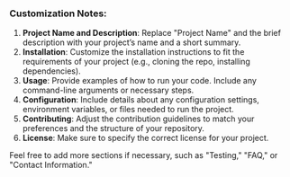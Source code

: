 
### Customization Notes:

1. **Project Name and Description**: Replace "Project Name" and the brief description with your project’s name and a short summary.
2. **Installation**: Customize the installation instructions to fit the requirements of your project (e.g., cloning the repo, installing dependencies).
3. **Usage**: Provide examples of how to run your code. Include any command-line arguments or necessary steps.
4. **Configuration**: Include details about any configuration settings, environment variables, or files needed to run the project.
5. **Contributing**: Adjust the contribution guidelines to match your preferences and the structure of your repository.
6. **License**: Make sure to specify the correct license for your project.

Feel free to add more sections if necessary, such as "Testing," "FAQ," or "Contact Information."
